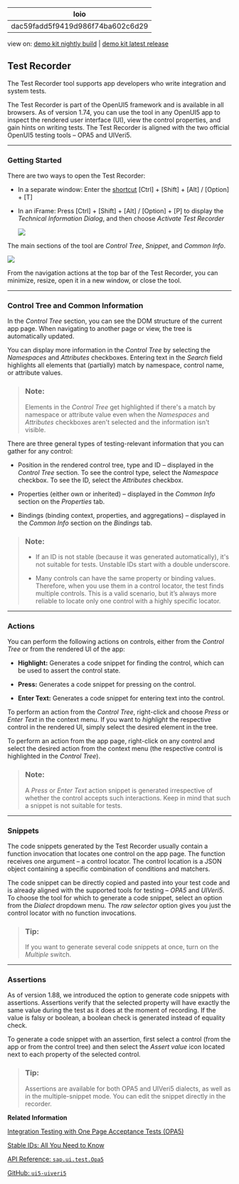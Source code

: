 <!-- copydac59fadd5f9419d986f74ba602c6d29 -->

| loio |
| -----|
| dac59fadd5f9419d986f74ba602c6d29 |

<div id="loio">

view on: [demo kit nightly build](https://openui5nightly.hana.ondemand.com/#/topic/dac59fadd5f9419d986f74ba602c6d29) | [demo kit latest release](https://openui5.hana.ondemand.com/#/topic/dac59fadd5f9419d986f74ba602c6d29)</div>

## Test Recorder

The Test Recorder tool supports app developers who write integration and system tests.

The Test Recorder is part of the OpenUI5 framework and is available in all browsers. As of version 1.74, you can use the tool in any OpenUI5 app to inspect the rendered user interface \(UI\), view the control properties, and gain hints on writing tests. The Test Recorder is aligned with the two official OpenUI5 testing tools – OPA5 and UIVeri5.

***

<a name="copydac59fadd5f9419d986f74ba602c6d29__section_wxk_d2w_zjb"/>

### Getting Started

There are two ways to open the Test Recorder:

-   In a separate window: Enter the [shortcut](Keyboard_Shortcuts_for_OpenUI5_Tools_154844c.md)  [Ctrl\] + [Shift\] + [Alt\] / [Option\] + [T\] 

-   In an iFrame: Press  [Ctrl\] + [Shift\] + [Alt\] / [Option\] + [P\]  to display the *Technical Information Dialog*, and then choose *Activate Test Recorder*

     ![](loio1e0b9fe13e6d44589301c80d5e5b07bb_HiRes.png) 


The main sections of the tool are *Control Tree*, *Snippet*, and *Common Info*.

 ![](loio6316f778d71648d1ae5f8f05033346b2_HiRes.gif) 

From the navigation actions at the top bar of the Test Recorder, you can minimize, resize, open it in a new window, or close the tool.

***

<a name="copydac59fadd5f9419d986f74ba602c6d29__section_vyg_n5d_1kb"/>

### Control Tree and Common Information

In the *Control Tree* section, you can see the DOM structure of the current app page. When navigating to another page or view, the tree is automatically updated.

You can display more information in the *Control Tree* by selecting the *Namespaces* and *Attributes* checkboxes. Entering text in the *Search* field highlights all elements that \(partially\) match by namespace, control name, or attribute values.

> ### Note:  
> Elements in the *Control Tree* get highlighted if there's a match by namespace or attribute value even when the *Namespaces* and *Attributes* checkboxes aren't selected and the information isn't visible.

There are three general types of testing-relevant information that you can gather for any control:

-   Position in the rendered control tree, type and ID – displayed in the *Control Tree* section. To see the control type, select the *Namespace* checkbox. To see the ID, select the *Attributes* checkbox.

-   Properties \(either own or inherited\) – displayed in the *Common Info* section on the *Properties* tab.

-   Bindings \(binding context, properties, and aggregations\) – displayed in the *Common Info* section on the *Bindings* tab.


> ### Note:  
> -   If an ID is not stable \(because it was generated automatically\), it's not suitable for tests. Unstable IDs start with a double underscore.
> 
> -   Many controls can have the same property or binding values. Therefore, when you use them in a control locator, the test finds multiple controls. This is a valid scenario, but it’s always more reliable to locate only one control with a highly specific locator.

***

<a name="copydac59fadd5f9419d986f74ba602c6d29__section_c2d_ts3_1kb"/>

### Actions

You can perform the following actions on controls, either from the *Control Tree* or from the rendered UI of the app:

-   **Highlight:** Generates a code snippet for finding the control, which can be used to assert the control state.

-   **Press:** Generates a code snippet for pressing on the control.

-   **Enter Text:** Generates a code snippet for entering text into the control.


To perform an action from the *Control Tree*, right-click and choose *Press* or *Enter Text* in the context menu. If you want to *highlight* the respective control in the rendered UI, simply select the desired element in the tree.

To perform an action from the app page, right-click on any control and select the desired action from the context menu \(the respective control is highlighted in the *Control Tree*\).

> ### Note:  
> A *Press* or *Enter Text* action snippet is generated irrespective of whether the control accepts such interactions. Keep in mind that such a snippet is not suitable for tests.

***

<a name="copydac59fadd5f9419d986f74ba602c6d29__section_dwd_ts3_1kb"/>

### Snippets

The code snippets generated by the Test Recorder usually contain a function invocation that locates one control on the app page. The function receives one argument – a control locator. The control location is a JSON object containing a specific combination of conditions and matchers.

The code snippet can be directly copied and pasted into your test code and is already aligned with the supported tools for testing – *OPA5* and *UIVeri5*. To choose the tool for which to generate a code snippet, select an option from the *Dialect* dropdown menu. The *raw selector* option gives you just the control locator with no function invocations.

> ### Tip:  
> If you want to generate several code snippets at once, turn on the *Multiple* switch.

***

<a name="copydac59fadd5f9419d986f74ba602c6d29__section_kns_mvt_w4b"/>

### Assertions

As of version 1.88, we introduced the option to generate code snippets with assertions. Assertions verify that the selected property will have exactly the same value during the test as it does at the moment of recording. If the value is falsy or boolean, a boolean check is generated instead of equality check.

To generate a code snippet with an assertion, first select a control \(from the app or from the control tree\) and then select the *Assert value* icon located next to each property of the selected control.

> ### Tip:  
> Assertions are available for both OPA5 and UIVeri5 dialects, as well as in the multiple-snippet mode. You can edit the snippet directly in the recorder.

**Related Information**  


[Integration Testing with One Page Acceptance Tests \(OPA5\)](Integration_Testing_with_One_Page_Acceptance_Tests_OPA5_2696ab5.md "OPA5 is an API for OpenUI5 controls. It hides asynchronicity and eases access to OpenUI5 elements. This makes OPA especially helpful for testing user interactions, integration with OpenUI5, navigation, and data binding.")

[Stable IDs: All You Need to Know](Stable_IDs_All_You_Need_to_Know_f51dbb7.md "Stable IDs are IDs for controls, elements, or components that you set yourself in the respective id property or attribute as opposed to IDs that are generated by OpenUI5. Stable means that the IDs are concatenated with the application component ID and do not have any auto-generated parts.")

[API Reference: `sap.ui.test.Opa5`](https://openui5.hana.ondemand.com/#/api/sap.ui.test.Opa5)

[GitHub: `ui5-uiveri5`](https://github.com/SAP/ui5-uiveri5)

